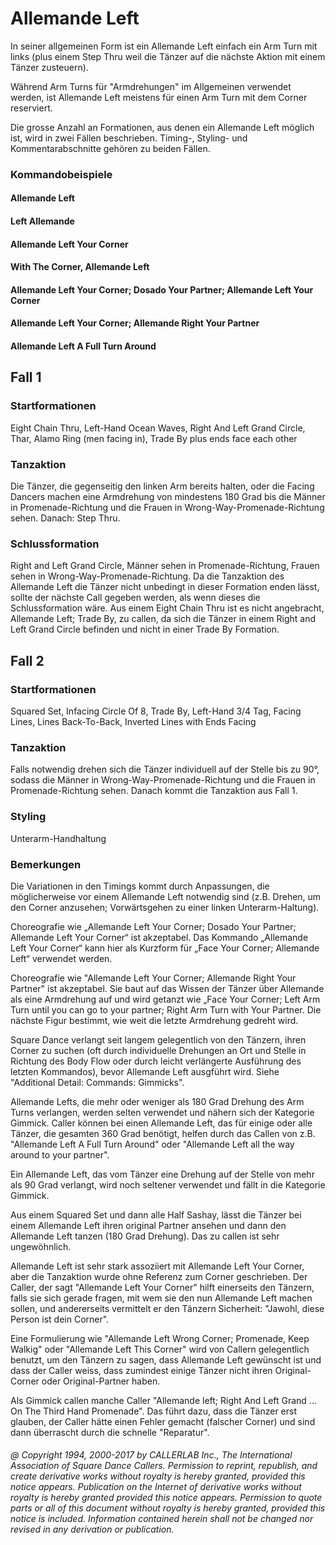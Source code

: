 
# Allemande Left

In seiner allgemeinen Form ist ein Allemande Left einfach ein Arm Turn mit links 
(plus einem Step Thru weil die Tänzer auf die nächste Aktion mit einem Tänzer zusteuern).

Während Arm Turns für "Armdrehungen" im Allgemeinen verwendet werden,
ist Allemande Left meistens für einen Arm Turn mit dem Corner reserviert.

Die grosse Anzahl an Formationen, aus denen ein Allemande Left möglich ist, 
wird in zwei Fällen beschrieben. Timing-, Styling- und Kommentarabschnitte gehören zu beiden Fällen.

### Kommandobeispiele

#### Allemande Left
#### Left Allemande
#### Allemande Left Your Corner
#### With The Corner, Allemande Left
#### Allemande Left Your Corner; Dosado Your Partner; Allemande Left Your Corner
#### Allemande Left Your Corner; Allemande Right Your Partner
#### Allemande Left A Full Turn Around

## Fall 1

### Startformationen

Eight Chain Thru, Left-Hand Ocean Waves, Right And Left Grand Circle, 
Thar, Alamo Ring (men facing in), Trade By plus ends face each other

### Tanzaktion

Die Tänzer, die gegenseitig den linken Arm bereits halten, oder die Facing Dancers 
machen eine Armdrehung von mindestens 180 Grad bis die Männer in Promenade-Richtung 
und die Frauen in Wrong-Way-Promenade-Richtung sehen. Danach: Step Thru.

### Schlussformation

Right and Left Grand Circle, Männer sehen in Promenade-Richtung, 
Frauen sehen in Wrong-Way-Promenade-Richtung. Da die Tanzaktion des Allemande Left
die Tänzer nicht unbedingt in dieser Formation enden lässt, sollte der nächste Call 
gegeben werden, als wenn dieses die Schlussformation wäre. Aus einem Eight Chain Thru 
ist es nicht angebracht, Allemande Left; Trade By, zu callen, da sich die Tänzer
in einem Right and Left Grand Circle befinden und nicht in einer Trade By Formation.

## Fall 2

### Startformationen

Squared Set, Infacing Circle Of 8, Trade By, Left-Hand 3/4 Tag, Facing Lines, 
Lines Back-To-Back, Inverted Lines with Ends Facing

### Tanzaktion
 
Falls notwendig drehen sich die Tänzer individuell auf der Stelle bis zu 90°,
sodass die Männer in Wrong-Way-Promenade-Richtung und die Frauen in
Promenade-Richtung sehen. Danach kommt die Tanzaktion aus Fall 1.

### Styling

Unterarm-Handhaltung

### Bemerkungen
 
Die Variationen in den Timings kommt durch Anpassungen, die möglicherweise vor einem Allemande Left notwendig sind (z.B. Drehen, um den Corner anzusehen; Vorwärtsgehen zu einer linken Unterarm-Haltung).

Choreografie wie „Allemande Left Your Corner; Dosado Your Partner; Allemande Left Your Corner“ ist akzeptabel. Das Kommando „Allemande Left Your Corner“ kann hier als Kurzform für „Face Your Corner; Allemande Left“ verwendet werden.

Choreografie wie "Allemande Left Your Corner; Allemande Right Your Partner" ist akzeptabel. Sie baut auf das Wissen der Tänzer über Allemande als eine Armdrehung auf und wird getanzt wie „Face Your Corner; Left Arm Turn until you can go to your partner; Right Arm Turn with Your Partner. Die nächste Figur bestimmt, wie weit die letzte Armdrehung gedreht wird.

Square Dance verlangt seit langem gelegentlich von den Tänzern, ihren Corner zu suchen (oft durch individuelle Drehungen an Ort und Stelle in Richtung des Body Flow oder durch leicht verlängerte Ausführung des letzten Kommandos), bevor Allemande Left ausgführt wird. Siehe "Additional Detail: Commands: Gimmicks".

Allemande Lefts, die mehr oder weniger als 180 Grad Drehung des Arm Turns verlangen, werden selten verwendet und nähern sich der Kategorie Gimmick. Caller können bei einen Allemande Left, das für einige oder alle Tänzer, die gesamten 360 Grad benötigt, helfen durch das Callen von z.B. "Allemande Left A Full Turn Around" oder "Allemande Left all the way around to your partner".

Ein Allemande Left, das vom Tänzer eine Drehung auf der Stelle von mehr als 90 Grad verlangt, wird noch seltener verwendet und fällt in die Kategorie Gimmick.

Aus einem Squared Set und dann alle Half Sashay, lässt die Tänzer bei einem Allemande Left ihren original Partner ansehen und dann den Allemande Left tanzen (180 Grad Drehung). Das zu callen ist sehr ungewöhnlich.

Allemande Left ist sehr stark assoziiert mit Allemande Left Your Corner, aber die Tanzaktion wurde ohne Referenz zum Corner geschrieben. Der Caller, der sagt "Allemande Left Your Corner" hilft einerseits den Tänzern, falls sie sich gerade fragen, mit wem sie den nun Allemande Left machen sollen, und andererseits vermittelt er den Tänzern Sicherheit: "Jawohl, diese Person ist dein Corner".

Eine Formulierung wie "Allemande Left Wrong Corner; Promenade, Keep Walkig" oder "Allemande Left This Corner" wird von Callern gelegentlich benutzt, um den Tänzern zu sagen, dass Allemande Left gewünscht ist und dass der Caller weiss, dass zumindest einige Tänzer nicht ihren Original-Corner oder Original-Partner haben.

Als Gimmick callen manche Caller "Allemande left; Right And Left Grand ... On The Third Hand Promenade". Das führt dazu, dass die Tänzer erst glauben, der Caller hätte einen Fehler gemacht (falscher Corner) und sind dann überrascht durch die schnelle "Reparatur".

###### @ Copyright 1994, 2000-2017 by CALLERLAB Inc., The International Association of Square Dance Callers. Permission to reprint, republish, and create derivative works without royalty is hereby granted, provided this notice appears. Publication on the Internet of derivative works without royalty is hereby granted provided this notice appears. Permission to quote parts or all of this document without royalty is hereby granted, provided this notice is included. Information contained herein shall not be changed nor revised in any derivation or publication.

